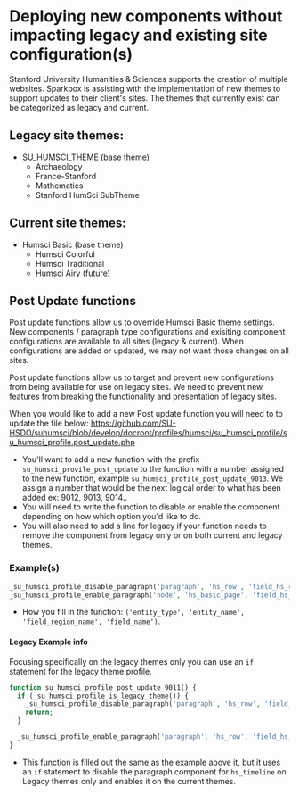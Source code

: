 # Deploying new components without impacting legacy and existing site configuration(s)

Stanford University Humanities & Sciences supports the creation of multiple websites. Sparkbox is assisting with the implementation of new themes to support updates to their client's sites. The themes that currently exist can be categorized as legacy and current.

## Legacy site themes:
* SU_HUMSCI_THEME (base theme)
  * Archaeology
  * France-Stanford
  * Mathematics
  * Stanford HumSci SubTheme

## Current site themes:
* Humsci Basic (base theme)
  * Humsci Colorful
  * Humsci Traditional
  * Humsci Airy (future)

## Post Update functions
Post update functions allow us to override Humsci Basic theme settings. New components / paragraph type configurations and exisiting component configurations are available to all sites (legacy & current). When configurations are added or updated, we may not want those changes on all sites.

Post update functions allow us to target and prevent new configurations from being available for use on legacy sites. We need to prevent new features from breaking the functionality and presentation of legacy sites.

When you would like to add a new Post update function you will need to to update the file below:
https://github.com/SU-HSDO/suhumsci/blob/develop/docroot/profiles/humsci/su_humsci_profile/su_humsci_profile.post_update.php

* You'll want to add a new function with the prefix `su_humsci_provile_post_update` to the function with a number assigned to the new function, example `su_humsci_profile_post_update_9013`. We assign a number that would be the next logical order to what has been added ex: 9012, 9013, 9014..
* You will need to write the function to disable or enable the component depending on how which option you'd like to do. 
* You will also need to add a line for legacy if your function needs to remove the component from legacy only or on both current and legacy themes.

### Example(s)

```php
_su_humsci_profile_disable_paragraph('paragraph', 'hs_row', 'field_hs_row_components', 'hs_timeline_item');
_su_humsci_profile_enable_paragraph('node', 'hs_basic_page', 'field_hs_page_components', 'hs_gradient_hero_slider');
```

* How you fill in the function: `('entity_type', 'entity_name', 'field_region_name', 'field_name')`.

#### Legacy Example info
Focusing specifically on the legacy themes only you can use an `if` statement for the legacy theme profile.

```php
function su_humsci_profile_post_update_9011() {
  if (_su_humsci_profile_is_legacy_theme()) {
    _su_humsci_profile_disable_paragraph('paragraph', 'hs_row', 'field_hs_row_components', 'hs_timeline');
    return;
  }

  _su_humsci_profile_enable_paragraph('paragraph', 'hs_row', 'field_hs_row_components', 'hs_timeline');
}
```

* This function is filled out the same as the example above it, but it uses an `if` statement to disable the paragraph component for `hs_timeline` on Legacy themes only and enables it on the current themes.
